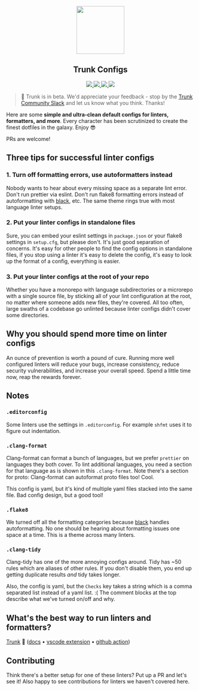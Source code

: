<!-- trunk-ignore(markdownlint/MD041) -->
<p align="center">
  <a href="https://docs.trunk.io">
    <img height="128" src="https://static.trunk.io/assets/vscode_icon.png" />
  </a>
</p>
<h2 align="center">Trunk Configs</h2>
<p align="center">
  <a href="https://trunk.io">
    <img src="https://github.com/trunk-io/trunk-action/actions/workflows/pr.yaml/badge.svg"/>
  </a>
  <a href="https://marketplace.visualstudio.com/items?itemName=Trunk.io">
    <img src="https://img.shields.io/visual-studio-marketplace/i/Trunk.io?logo=visualstudiocode"/>
  </a>
  <a href="https://slack.trunk.io">
    <img src="https://img.shields.io/badge/slack-slack.trunk.io-blue?logo=slack"/>
  </a>
  <a href="https://docs.trunk.io">
    <img src="https://img.shields.io/badge/docs.trunk.io-7f7fcc?label=docs&logo=readthedocs&labelColor=555555&logoColor=ffffff"/>
  </a>
</p>

> 🎉 Trunk is in beta. We'd appreciate your feedback - stop by the
> [Trunk Community Slack](https://slack.trunk.io/) and let us know what you think. Thanks!

Here are some **simple and ultra-clean default configs for linters, formatters, and more**. Every
character has been scrutinized to create the finest dotfiles in the galaxy. Enjoy 😎

PRs are welcome!

## Three tips for successful linter configs

### 1. Turn off formatting errors, use autoformatters instead

Nobody wants to hear about every missing space as a separate lint error. Don't run prettier via
eslint. Don't run flake8 formatting errors instead of autoformatting with
[black](https://github.com/psf/black), etc. The same theme rings true with most language linter
setups.

### 2. Put your linter configs in standalone files

Sure, you can embed your eslint settings in `package.json` or your flake8 settings in `setup.cfg`,
but please don't. It's just good separation of concerns. It's easy for other people to find the
config options in standalone files, if you stop using a linter it's easy to delete the config, it's
easy to look up the format of a config, everything is easier.

### 3. Put your linter configs at the root of your repo

Whether you have a monorepo with language subdirectories or a microrepo with a single source file,
by sticking all of your lint configuration at the root, no matter where someone adds new files,
they're covered. All too often, large swaths of a codebase go unlinted because linter configs didn't
cover some directories.

## Why you should spend more time on linter configs

An ounce of prevention is worth a pound of cure. Running more well configured linters will reduce
your bugs, increase consistency, reduce security vulnerabilities, and increase your overall speed.
Spend a little time now, reap the rewards forever.

## Notes

### `.editorconfig`

Some linters use the settings in `.editorconfig`. For example `shfmt` uses it to figure out
indentation.

### `.clang-format`

Clang-format can format a bunch of languages, but we prefer `prettier` on languages they both cover.
To lint additional languages, you need a section for that language as is shown in this
`.clang-format`. Note there's a section for proto: Clang-format can autoformat proto files too!
Cool.

This config is yaml, but it's kind of multiple yaml files stacked into the same file. Bad config
design, but a good tool!

### `.flake8`

We turned off all the formatting categories because [black](https://github.com/psf/black) handles
autoformatting. No one should be hearing about formatting issues one space at a time. This is a
theme across many linters.

### `.clang-tidy`

Clang-tidy has one of the more annoying configs around. Tidy has ~50 rules which are aliases of
other rules. If you don't disable them, you end up getting duplicate results _and_ tidy takes
longer.

Also, the config is yaml, but the `Checks` key takes a string which is a comma separated list
instead of a yaml list. :( The comment blocks at the top describe what we've turned on/off and why.

## What's the best way to run linters and formatters?

[Trunk](https://trunk.io/) 🎉 ([docs](https://docs.trunk.io) •
[vscode extension](https://marketplace.visualstudio.com/items?itemName=trunk.io) •
[github action](https://github.com/trunk-io/trunk-action))

## Contributing

Think there's a better setup for one of these linters? Put up a PR and let's see it! Also happy to
see contributions for linters we haven't covered here.
